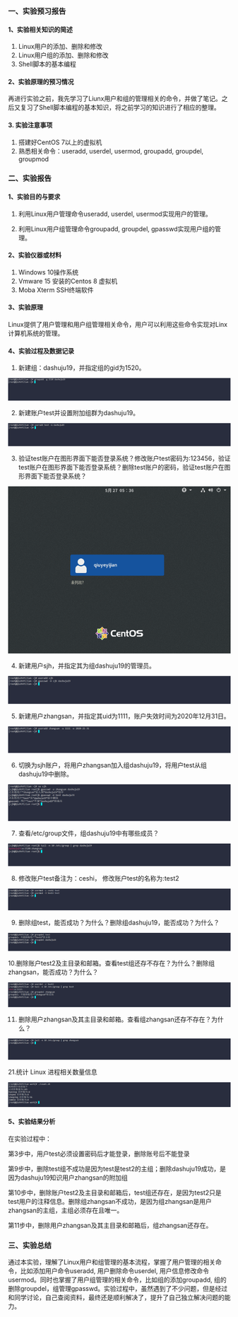 ### 一、实验预习报告

#### 1、实验相关知识的简述

1. Linux用户的添加、删除和修改
2. Linux用户组的添加、删除和修改
3. Shell脚本的基本编程

#### 2、实验原理的预习情况

再进行实验之前，我先学习了Liunx用户和组的管理相关的命令，并做了笔记。之后又复习了Shell脚本编程的基本知识，将之前学习的知识进行了相应的整理。

#### 3. 实验注意事项

1. 搭建好CentOS 7以上的虚拟机
2. 熟悉相关命令：useradd, userdel, usermod, groupadd, groupdel, groupmod

### 二、实验报告

#### 1、实验目的与要求

1. 利用Linux用户管理命令useradd, userdel, usermod实现用户的管理。

2. 利用Linux用户组管理命令groupadd, groupdel, gpasswd实现用户组的管理。

#### 2、实验仪器或材料

1. Windows 10操作系统
2. Vmware 15 安装的Centos 8 虚拟机
3. Moba Xterm SSH终端软件

#### 3、实验原理

Linux提供了用户管理和用户组管理相关命令，用户可以利用这些命令实现对Linx计算机系统的管理。

#### 4、实验过程及数据记录

1. 新建组：dashuju19，并指定组的gid为1520。

![image-20200527173104324](%E5%AE%9E%E9%AA%8C%E4%B8%80.assets/image-20200527173104324.png)

2. 新建账户test并设置附加组群为dashuju19。

![image-20200527173342598](%E5%AE%9E%E9%AA%8C%E4%B8%80.assets/image-20200527173342598.png)

3. 验证test账户在图形界面下能否登录系统？修改账户test密码为:123456，验证test账户在图形界面下能否登录系统？删除test账户的密码，验证test账户在图形界面下能否登录系统？

![image-20200527173644870](%E5%AE%9E%E9%AA%8C%E4%B8%80.assets/image-20200527173644870.png)

4. 新建用户sjh，并指定其为组dashuju19的管理员。

![image-20200527175059962](%E5%AE%9E%E9%AA%8C%E4%B8%80.assets/image-20200527175059962.png)

5. 新建用户zhangsan，并指定其uid为1111，账户失效时间为2020年12月31日。

![image-20200527175231149](%E5%AE%9E%E9%AA%8C%E4%B8%80.assets/image-20200527175231149.png)

6. 切换为sjh账户，将用户zhangsan加入组dashuju19，将用户test从组dashuju19中删除。

![image-20200527175820973](%E5%AE%9E%E9%AA%8C%E4%B8%80.assets/image-20200527175820973.png)

7. 查看/etc/group文件，组dashuju19中有哪些成员？

![image-20200527180204507](%E5%AE%9E%E9%AA%8C%E4%B8%80.assets/image-20200527180204507.png)

8. 修改账户test备注为：ceshi， 修改账户test的名称为:test2

![image-20200527185759211](%E5%AE%9E%E9%AA%8C%E4%B8%80.assets/image-20200527185759211.png)

9. 删除组test，能否成功？为什么？删除组dashuju19，能否成功？为什么？

![image-20200527190009941](%E5%AE%9E%E9%AA%8C%E4%B8%80.assets/image-20200527190009941.png)

10.删除账户test2及主目录和邮箱。查看test组还存不存在？为什么？删除组zhangsan，能否成功？为什么？

<img src="%E5%AE%9E%E9%AA%8C%E4%B8%80.assets/image-20200527190436791.png" alt="image-20200527190436791" style="zoom:200%;" />

11. 删除用户zhangsan及其主目录和邮箱。查看组zhangsan还存不存在？为什么？

![image-20200527190643119](%E5%AE%9E%E9%AA%8C%E4%B8%80.assets/image-20200527190643119.png)

21.统计 Linux 进程相关数量信息

![image-20200527191148006](%E5%AE%9E%E9%AA%8C%E4%B8%80.assets/image-20200527191148006.png)

#### 5、实验结果分析

在实验过程中：

第3步中，用户test必须设置密码后才能登录，删除账号后不能登录

第9步中，删除test组不成功是因为test是test2的主组；删除dashuju19成功，是因为dashuju19知识用户zhangsan的附加组

第10步中，删除账户test2及主目录和邮箱后，test组还存在，是因为test2只是test用户的注释信息。删除组zhangsan不成功，是因为组zhangsan是用户zhangsan的主组，主组必须存在且唯一。

第11步中，删除用户zhangsan及其主目录和邮箱后，组zhangsan还存在。

### 三、实验总结

通过本实验，理解了Linux用户和组管理的基本流程，掌握了用户管理的相关命令，比如添加用户命令useradd, 用户删除命令userdel, 用户信息修改命令usermod。同时也掌握了用户组管理的相关命令，比如组的添加groupadd, 组的删除groupdel，组管理gpasswd。实验过程中，虽然遇到了不少问题，但是经过和同学讨论，自己查阅资料，最终还是顺利解决了，提升了自己独立解决问题的能力。






